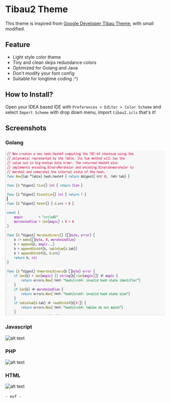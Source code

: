 # Tibau2 Theme

This theme is inspired from [Google Developer Tibau Theme](https://github.com/richellyitalo/google-developer-tibau-theme/), with small modified.

## Feature

* Light style color theme
* Tiny and clean skips redundance colors
* Optimized for Golang and Java
* Don't modify your font config
* Suitable for longtime coding :^)


## How to Install?

Open your IDEA based IDE with `Preferences > Editor > Color Scheme` and select `Import Scheme` with drop down menu, import `tibau2.icls` that's it!


## Screenshots

### Golang

![Golang Screenshots](./screenshots/golang.png)

### Javascript

![alt text](./screenshots/javascript.png)

### PHP

![alt text](./screenshots/php.png)

### HTML

![alt text](./screenshots/html.png)

`- eof -`

